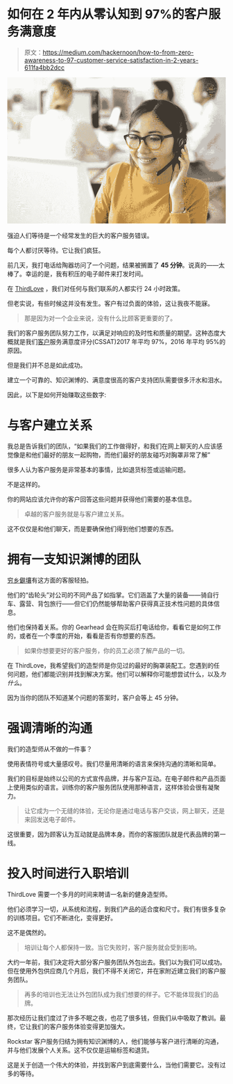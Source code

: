 # 如何在 2 年内从零认知到 97%的客户服务满意度

> 原文：<https://medium.com/hackernoon/how-to-from-zero-awareness-to-97-customer-service-satisfaction-in-2-years-611fa4bb2dcc>

![](img/16a3bf5e4a21fca8ddf573ae96ef2668.png)

强迫人们等待是一个经常发生的巨大的客户服务错误。

每个人都讨厌等待。它让我们疯狂。

前几天，我打电话给陶器坊问了一个问题，结果被搁置了 **45 分钟**。说真的——太棒了。幸运的是，我有积压的电子邮件来打发时间。

在 [ThirdLove](https://hackernoon.com/tagged/thirdlove) ，我们对任何与我们联系的人都实行 24 小时政策。

但老实说，有些时候这并没有发生。客户有过负面的体验，这让我夜不能寐。

> 那是因为对一个企业来说，没有什么比顾客更重要的了。

我们的客户服务团队努力工作，以满足对响应的及时性和质量的期望。这种态度大概就是我们[客户](https://hackernoon.com/tagged/customer)服务满意度评分(CSSAT)2017 年平均 97%，2016 年平均 95%的原因。

但是我们并不总是如此成功。

建立一个可靠的、知识渊博的、满意度很高的客户支持团队需要很多汗水和泪水。

因此，以下是如何开始赚取这些数字:

# **与客户建立关系**

我总是告诉我们的团队，“如果我们的工作做得好，和我们在网上聊天的人应该感觉像是和他们最好的朋友一起购物，而他们最好的朋友碰巧对胸罩非常了解”

很多人认为客户服务是非常基本的事情，比如退货标签或运输问题。

不是这样的。

你的网站应该允许你的客户回答这些问题并获得他们需要的基本信息。

> 卓越的客户服务就是与客户建立关系。

这不仅仅是和他们聊天，而是要确保他们得到他们想要的东西。

# **拥有一支知识渊博的团队**

[穷乡僻壤](https://www.backcountry.com/)有这方面的客服轻拍。

他们的“齿轮头”对公司的不同产品了如指掌。它们涵盖了大量的装备——骑自行车、露营、背包旅行——但它们仍然能够帮助客户获得真正技术性问题的具体信息。

他们也保持着关系。你的 Gearhead 会在购买后打电话给你，看看它是如何工作的，或者在一个季度的开始，看看是否有你想要的东西。

> 如果你想要更好的客户服务，你的员工必须了解产品的一切。

在 ThirdLove，我希望我们的造型师是你见过的最好的胸罩装配工。您遇到的任何问题，他们都能识别并找到解决方案。他们可以解释你可能想尝试什么，以及*为什么*。

因为当你的团队不知道某个问题的答案时，客户会等上 45 分钟。

# **强调清晰的沟通**

我们的造型师从不做的一件事？

使用表情符号或大量感叹号。我们尽量用清晰的语言来保持沟通的清晰和简单。

我们的目标是始终以公司的方式宣传品牌，并与客户互动。在电子邮件和产品页面上使用类似的语言。训练你的客户服务团队使用那种语言，这样体验会很有凝聚力。

> 让它成为一个无缝的体验，无论你是通过电话与客户交谈，网上聊天，还是来回发送电子邮件。

这很重要，因为顾客认为互动就是品牌本身。而你的客服团队就是代表品牌的第一线。

# **投入时间进行入职培训**

ThirdLove 需要一个多月的时间来聘请一名新的健身造型师。

他们必须学习一切，从系统和流程，到我们产品的适合度和尺寸。我们有很多复杂的训练项目。它们不断进化，变得更好。

这不是偶然的。

> 培训让每个人都保持一致。当它失败时，客户服务就会受到影响。

大约一年前，我们决定将大部分客户服务团队外包出去。我们以为我们可以成功。但在使用外包供应商几个月后，我们不得不关闭它，并在家附近建立我们的客户服务团队。

> 再多的培训也无法让外包团队成为我们想要的样子。它不能体现我们的品牌。

那次经历让我们度过了许多不眠之夜，也花了很多钱，但我们从中吸取了教训。最终，它让我们的客户服务体验变得更加强大。

Rockstar 客户服务归结为拥有知识渊博的人，他们能够与客户进行清晰的沟通，并与他们发展个人关系。这不仅仅是运输标签和退货。

这是关于创造一个伟大的体验，并找到客户到底需要什么，当他们需要它。没有过多的等待。